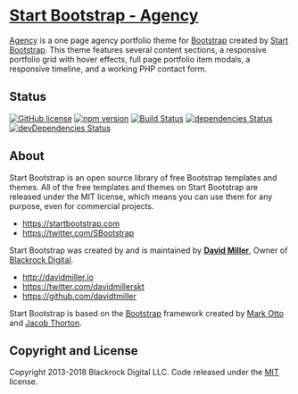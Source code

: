 # [Start Bootstrap - Agency](https://startbootstrap.com/template-overviews/agency/)

[Agency](https://startbootstrap.com/template-overviews/agency/) is a one page agency portfolio theme for [Bootstrap](http://getbootstrap.com/) created by [Start Bootstrap](http://startbootstrap.com/). This theme features several content sections, a responsive portfolio grid with hover effects, full page portfolio item modals, a responsive timeline, and a working PHP contact form.
<!--
## Preview

[![Agency Preview](https://startbootstrap.com/assets/img/templates/agency.jpg)](https://blackrockdigital.github.io/startbootstrap-agency/)

**[View Live Preview](https://blackrockdigital.github.io/startbootstrap-agency/)**
-->
## Status

[![GitHub license](https://img.shields.io/badge/license-MIT-blue.svg)](https://raw.githubusercontent.com/BlackrockDigital/startbootstrap-agency/master/LICENSE)
[![npm version](https://img.shields.io/npm/v/startbootstrap-agency.svg)](https://www.npmjs.com/package/startbootstrap-agency)
[![Build Status](https://travis-ci.org/BlackrockDigital/startbootstrap-agency.svg?branch=master)](https://travis-ci.org/BlackrockDigital/startbootstrap-agency)
[![dependencies Status](https://david-dm.org/BlackrockDigital/startbootstrap-agency/status.svg)](https://david-dm.org/BlackrockDigital/startbootstrap-agency)
[![devDependencies Status](https://david-dm.org/BlackrockDigital/startbootstrap-agency/dev-status.svg)](https://david-dm.org/BlackrockDigital/startbootstrap-agency?type=dev)
<!--
## Download and Installation

To begin using this template, choose one of the following options to get started:
* [Download the latest release on Start Bootstrap](https://startbootstrap.com/template-overviews/agency/)
* Install via npm: `npm i startbootstrap-agency`
* Clone the repo: `git clone https://github.com/BlackrockDigital/startbootstrap-agency.git`
* [Fork, Clone, or Download on GitHub](https://github.com/BlackrockDigital/startbootstrap-agency)

## Usage

### Basic Usage

After downloading, simply edit the HTML and CSS files included with the template in your favorite text editor to make changes. These are the only files you need to worry about, you can ignore everything else! To preview the changes you make to the code, you can open the `index.html` file in your web browser.

### Advanced Usage

After installation, run `npm install` and then run `gulp dev` which will open up a preview of the template in your default browser, watch for changes to core template files, and live reload the browser when changes are saved. You can view the `gulpfile.js` to see which tasks are included with the dev environment.

#### Gulp Tasks

- `gulp` the default task that builds everything
- `gulp dev` browserSync opens the project in your default browser and live reloads when changes are made
- `gulp css` compiles SCSS files into CSS and minifies the compiled CSS
- `gulp js` minifies the themes JS file
- `gulp vendor` copies dependencies from node_modules to the vendor directory

You must have npm and Gulp installed globally on your machine in order to use these features.

## Troubleshooting and Help

Start Bootstrap has a public Slack channel which is a great place to ask questions about this template and all things related to Start Bootstrap.

**[Click here to join the Slack channel!](https://startbootstrap-slack.herokuapp.com/)**

## Bugs and Issues

Have a bug or an issue with this template? [Open a new issue](https://github.com/BlackrockDigital/startbootstrap-agency/issues) here on GitHub or leave a comment on the [template overview page at Start Bootstrap](http://startbootstrap.com/template-overviews/agency/).
-->
## About

Start Bootstrap is an open source library of free Bootstrap templates and themes. All of the free templates and themes on Start Bootstrap are released under the MIT license, which means you can use them for any purpose, even for commercial projects.

* https://startbootstrap.com
* https://twitter.com/SBootstrap

Start Bootstrap was created by and is maintained by **[David Miller](http://davidmiller.io/)**, Owner of [Blackrock Digital](http://blackrockdigital.io/).

* http://davidmiller.io
* https://twitter.com/davidmillerskt
* https://github.com/davidtmiller

Start Bootstrap is based on the [Bootstrap](http://getbootstrap.com/) framework created by [Mark Otto](https://twitter.com/mdo) and [Jacob Thorton](https://twitter.com/fat).

## Copyright and License

Copyright 2013-2018 Blackrock Digital LLC. Code released under the [MIT](https://github.com/BlackrockDigital/startbootstrap-agency/blob/gh-pages/LICENSE) license.
